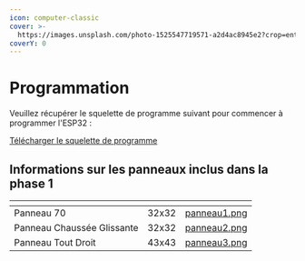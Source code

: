 ```yaml
---
icon: computer-classic
cover: >-
  https://images.unsplash.com/photo-1525547719571-a2d4ac8945e2?crop=entropy&cs=srgb&fm=jpg&ixid=M3wxOTcwMjR8MHwxfHNlYXJjaHwzfHxjb21wdXRlcnxlbnwwfHx8fDE3NDE1NDQ2NTZ8MA&ixlib=rb-4.0.3&q=85
coverY: 0
---
```


# Programmation

Veuillez récupérer le squelette de programme suivant pour commencer à programmer l'ESP32 :

[Télécharger le squelette de programme](https://gitlab.hugofnm.fr/simai32/simai32/-/tree/master/ESP32/)

## Informations sur les panneaux inclus dans la phase 1

<table data-view="cards"><thead><tr><th></th><th></th><th data-hidden data-card-cover data-type="files"></th></tr></thead><tbody><tr><td>Panneau 70</td><td>32x32</td><td><a href="../.gitbook/assets/panneau1.png">panneau1.png</a></td></tr><tr><td>Panneau Chaussée Glissante</td><td>32x32</td><td><a href="../.gitbook/assets/panneau2.png">panneau2.png</a></td></tr><tr><td>Panneau Tout Droit</td><td>43x43</td><td><a href="../.gitbook/assets/panneau3.png">panneau3.png</a></td></tr></tbody></table>

